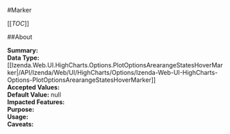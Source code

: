 #Marker

[[_TOC_]]

##About

**Summary:**   
**Data Type:** [[Izenda.Web.UI.HighCharts.Options.PlotOptionsArearangeStatesHoverMarker|/API/Izenda/Web/UI/HighCharts/Options/Izenda-Web-UI-HighCharts-Options-PlotOptionsArearangeStatesHoverMarker]]  
**Accepted Values:**   
**Default Value:** null  
**Impacted Features:**   
**Purpose:**   
**Usage:**   
**Caveats:**   

